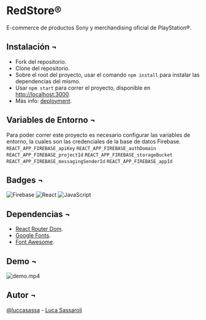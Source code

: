 # RedStore®

E-commerce de productos Sony y merchandising oficial de PlayStation®.

## Instalación ¬

- Fork del repositorio.
- Clone del repositorio.
- Sobre el root del proyecto, usar el comando `npm install` para instalar las dependencias del mismo.
- Usar `npm start` para correr el proyecto, disponible en [http://localhost:3000](http://localhost:3000).
- Más info: [deployment](https://facebook.github.io/create-react-app/docs/deployment).

## Variables de Entorno ¬

Para poder correr este proyecto es necesario configurar las variables de entorno, la cuales son las credenciales de la base de datos Firebase.
`REACT_APP_FIREBASE_apiKey`
`REACT_APP_FIREBASE_authDomain`
`REACT_APP_FIREBASE_projectId`
`REACT_APP_FIREBASE_storageBucket`
`REACT_APP_FIREBASE_messagingSenderId`
`REACT_APP_FIREBASE_appId`

## Badges ¬

![Firebase](https://img.shields.io/badge/Firebase-039BE5?style=for-the-badge&logo=Firebase&logoColor=white)
![React](https://img.shields.io/badge/react-%2320232a.svg?style=for-the-badge&logo=react&logoColor=%2361DAFB)
![JavaScript](https://img.shields.io/badge/javascript-%23323330.svg?style=for-the-badge&logo=javascript&logoColor=%23F7DF1E)

## Dependencias ¬

- [React Router Dom](https://v5.reactrouter.com/web/guides/quick-start).
- [Google Fonts](https://fonts.google.com/).
- [Font Awesome](https://fontawesome.com/).

## Demo ¬

![demo.mp4](https://r1---sn-bg07dn6d.googlevideo.com/videoplayback?expire=1656953376&ei=AP7CYqioFZmYobIPsduEyAU&ip=191.82.249.98&id=0d15a96f9dc51a66&itag=15&source=picasa&begin=0&requiressl=yes&sc=yes&susc=ph&app=fife&ic=51&eaua=eDv7KyKzC_A&mime=video/mp4&vprv=1&prv=1&dur=0.000&lmt=1656946160940250&authuser=0&cpn=AkQ-d_h9n3Prr6hq&c=WEB_EMBEDDED_PLAYER&cver=1.20220629.01.00&sparams=expire,ei,ip,id,itag,source,requiressl,susc,app,ic,eaua,mime,vprv,prv,dur,lmt&sig=AOq0QJ8wRQIgB5bpN1liE61dWrbtnKvHGdapaZa0d8wsYCpSgRmEAa0CIQCue-TW7kPa7EXSELr4VaXblQuq5wefVSpBqeWhTmhDnA==&redirect_counter=1&cm2rm=sn-x1xls7e&req_id=5de643193808a3ee&cms_redirect=yes&cmsv=e&mh=_u&mm=34&mn=sn-bg07dn6d&ms=ltu&mt=1656946139&mv=m&mvi=1&pl=19&lsparams=mh,mm,mn,ms,mv,mvi,pl,sc&lsig=AG3C_xAwRQIhANidBALb77IsSLVL-YfZwnKJzQLKcGZ3kTPvVsHK0QbYAiBPQ9C3mDmLQjew2WPZOb7COFw-SsTpz714pl1Id9Y3wA%3D%3D)

## Autor ¬

[@luccasassa](https://github.com/luccasassa/) - [Luca Sassaroli](https://www.linkedin.com/in/luca-sassaroli-2772531a2/)
